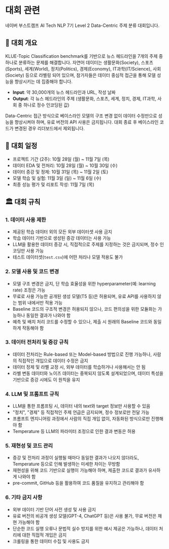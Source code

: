 # 대회 관련

네이버 부스트캠프 AI Tech NLP 7기 Level 2 Data-Centric 주제 분류 대회입니다.

## 📜 대회 개요

KLUE-Topic Classification benchmark를 기반으로 뉴스 헤드라인을 7개의 주제 중 하나로 분류하는 문제를 해결합니다. 자연어 데이터는 생활문화(Society), 스포츠(Sports), 세계(World), 정치(Politics), 경제(Economy), IT과학(IT/Science), 사회(Society) 등으로 라벨링 되어 있으며, 참가자들은 데이터 중심적 접근을 통해 모델 성능을 향상시키는 데 집중해야 합니다.

- **Input**: 약 30,000개의 뉴스 헤드라인과 URL, 작성 날짜
- **Output**: 각 뉴스 헤드라인의 주제 (생활문화, 스포츠, 세계, 정치, 경제, IT과학, 사회 중 하나로 정수 인코딩된 값)

Data-Centric 접근 방식으로 베이스라인 모델의 구조 변경 없이 데이터 수정만으로 성능을 향상시켜야 하며, 유료 버전의 API 사용은 금지됩니다. 대회 종료 후 베이스라인 코드가 변경된 경우 리더보드에서 제외됩니다.

## 📆 대회 일정

- 프로젝트 기간 (2주): 10월 28일 (월) ~ 11월 7일 (목)
- 데이터 EDA 및 전처리: 10월 28일 (월) ~ 10월 30일 (수)
- 데이터 증강 및 정제: 10월 31일 (목) ~ 11월 2일 (토)
- 모델 학습 및 실험: 11월 3일 (일) ~ 11월 6일 (수)
- 최종 성능 평가 및 리포트 작성: 11월 7일 (목)

## 🏛️ 대회 규칙

### 1. **데이터 사용 제한**
- 제공된 학습 데이터 외의 모든 외부 데이터셋 사용 금지
- 학습 데이터 기반으로 생성된 증강 데이터는 사용 가능
- LLM을 활용한 데이터 증강 시, 직접적으로 주제를 지정하는 것은 금지되며, 정수 인코딩만 사용 가능
- 테스트 데이터셋(`test.csv`)에 어떤 처리나 모델 적용도 불가

### 2. **모델 사용 및 코드 변경**
- 모델 구조 변경은 금지, 단 학습 효율성을 위한 hyperparameter(예: learning rate) 조정은 가능
- 무료로 사용 가능한 공개된 생성 모델(T5 등)은 허용되며, 유료 API를 사용하지 않는 범위 내에서만 적용 가능
- Baseline 코드의 구조적 변경은 허용되지 않으나, 코드 편의성을 위한 모듈화는 가능하나 동일한 결과가 나와야 함
- 예측 및 배치 처리 코드를 수정할 수 있으나, 제출 시 원래의 Baseline 코드와 동일하게 작동해야 함

### 3. **데이터 전처리 및 증강 규칙**
- 데이터 전처리는 Rule-based 또는 Model-based 방법으로 진행 가능하나, 사람의 직접적인 개입으로 데이터 수정은 금지
- 데이터 정제 및 라벨 교정 시, 외부 데이터를 학습하거나 사용해서는 안 됨
- 라벨 변동 데이터와 노이즈 데이터는 중복되지 않도록 설계되었으며, 데이터 특성을 기반으로 증강 시에도 이 원칙을 유지

### 4. **LLM 및 프롬프트 규칙**
- LLM을 통한 프롬프팅 시, 데이터 내의 text와 target 정보만 사용할 수 있음
- "정치", "경제" 등 직접적인 주제 언급은 금지되며, 정수 정보로만 전달 가능
- 프롬프트 엔지니어링 과정에서 사람의 직접 개입 없이, 자동화된 방식으로만 진행해야 함
- Temperature 등 LLM의 파라미터 조정으로 인한 결과 변동은 허용

### 5. **재현성 및 코드 관리**
- 증강 및 전처리 과정이 실행될 때마다 동일한 결과가 나오지 않더라도, Temperature 등으로 인해 발생하는 미세한 차이는 무방함
- 재현성을 위해 코드 기반으로 실행이 가능해야 하며, 제출한 코드로 결과가 유사하게 나와야 함
- pre-commit, GitHub 등을 활용하여 코드 품질을 유지하고 관리해야 함

### 6. **기타 금지 사항**
- 외부 데이터 기반 단어 사전 생성 및 사용 금지
- 유료 버전의 비공개 생성 모델(GPT-4, ChatGPT 등)은 사용 불가, 무료 버전은 재현 가능해야 함
- 단순한 코드 실행 오류나 문법적 실수 방지를 위한 예시 제공은 가능하나, 데이터 처리에 대한 직접적 개입은 금지
- 크롤링을 통한 데이터 수집 및 사용도 금지
